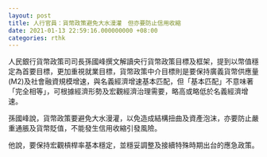 ```yaml
---
layout: post
title: 人行官員：貨幣政策避免大水漫灌　但亦要防止信用收縮
date: 2021-01-13 22:59:16.000000000 +08:00
categories: rthk
---
```


人民銀行貨幣政策司司長孫國峰撰文解讀央行貨幣政策目標及框架，提到以幣值穩定為首要目標，更加重視就業目標，貨幣政策中介目標則是要保持廣義貨幣供應量(M2)及社會融資規模增速，與名義經濟增速基本匹配，但「基本匹配」不意味著「完全相等」，可根據經濟形勢及宏觀經濟治理需要，略高或略低於名義經濟增速。

孫國峰說，貨幣政策要避免大水漫灌，以免造成結構扭曲及資產泡沫，亦要防止嚴重通脹及貨幣貶值，不能發生信用收縮引發風險。

他說，要保持宏觀槓桿率基本穩定，並穩妥調整及接續特殊時期出台的應急政策。
